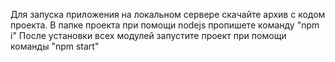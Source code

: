 Для запуска приложения на локальном сервере скачайте архив с кодом проекта.
В папке проекта при помощи nodejs пропишете команду "npm i"
После установки всех модулей запустите проект при помощи команды "npm start"
